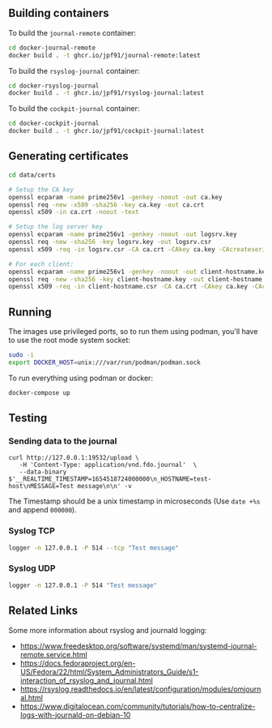 ## Building containers

To build the `journal-remote` container:

```bash
cd docker-journal-remote
docker build . -t ghcr.io/jpf91/journal-remote:latest
```

To build the `rsyslog-journal` container:

```bash
cd docker-rsyslog-journal
docker build . -t ghcr.io/jpf91/rsyslog-journal:latest
```

To build the `cockpit-journal` container:

```bash
cd docker-cockpit-journal
docker build . -t ghcr.io/jpf91/cockpit-journal:latest
```

## Generating certificates

```bash
cd data/certs

# Setup the CA key
openssl ecparam -name prime256v1 -genkey -noout -out ca.key
openssl req -new -x509 -sha256 -key ca.key -out ca.crt
openssl x509 -in ca.crt -noout -text

# Setup the log server key
openssl ecparam -name prime256v1 -genkey -noout -out logsrv.key
openssl req -new -sha256 -key logsrv.key -out logsrv.csr
openssl x509 -req -in logsrv.csr -CA ca.crt -CAkey ca.key -CAcreateserial -out logsrv.crt -sha256

# For each client:
openssl ecparam -name prime256v1 -genkey -noout -out client-hostname.key
openssl req -new -sha256 -key client-hostname.key -out client-hostname.csr
openssl x509 -req -in client-hostname.csr -CA ca.crt -CAkey ca.key -CAcreateserial -out client-hostname.crt -sha256
```

## Running


The images use privileged ports, so to run them using podman, you'll have to use the root mode system socket:

```bash
sudo -i
export DOCKER_HOST=unix:///var/run/podman/podman.sock
```

To run everything using podman or docker:

```bash
docker-compose up
```

## Testing

### Sending data to the journal
```
curl http://127.0.0.1:19532/upload \
   -H 'Content-Type: application/vnd.fdo.journal'  \
   --data-binary $'__REALTIME_TIMESTAMP=1654518724000000\n_HOSTNAME=test-host\nMESSAGE=Test message\n\n' -v
```

The Timestamp should be a unix timestamp in microseconds (Use `date +%s` and append `000000`).

### Syslog TCP

```bash
logger -n 127.0.0.1 -P 514 --tcp "Test message"
```

### Syslog UDP

```bash
logger -n 127.0.0.1 -P 514 "Test message"
```

## Related Links

Some more information about rsyslog and journald logging:

* https://www.freedesktop.org/software/systemd/man/systemd-journal-remote.service.html
* https://docs.fedoraproject.org/en-US/Fedora/22/html/System_Administrators_Guide/s1-interaction_of_rsyslog_and_journal.html
* https://rsyslog.readthedocs.io/en/latest/configuration/modules/omjournal.html
* https://www.digitalocean.com/community/tutorials/how-to-centralize-logs-with-journald-on-debian-10